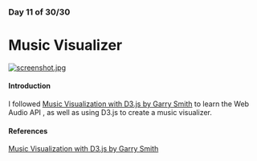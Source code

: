 ### Day 11 of 30/30
# Music Visualizer

[![screenshot.jpg](https://s29.postimg.org/nk8enivg7/screenshot.jpg)](https://postimg.org/image/6wgwl10oj/)

#### Introduction
I followed [Music Visualization with D3.js by Garry Smith](https://www.bignerdranch.com/blog/music-visualization-with-d3-js/) to learn the Web Audio API , as well as using D3.js to create a music visualizer.

#### References
[Music Visualization with D3.js by Garry Smith](https://www.bignerdranch.com/blog/music-visualization-with-d3-js/)
